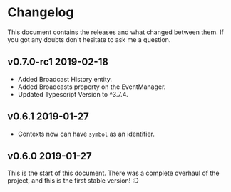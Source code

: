 # Changelog
This document contains the releases and what changed between them.
If you got any doubts don't hesitate to ask me a question.

## **v0.7.0-rc1** 2019-02-18
- Added Broadcast History entity.
- Added Broadcasts property on the EventManager.
- Updated Typescript Version to ^3.7.4.

## **v0.6.1** 2019-01-27
- Contexts now can have `symbol` as an identifier.

## **v0.6.0** 2019-01-27
This is the start of this document. There was a complete overhaul of the project, and this is the first stable version! :D